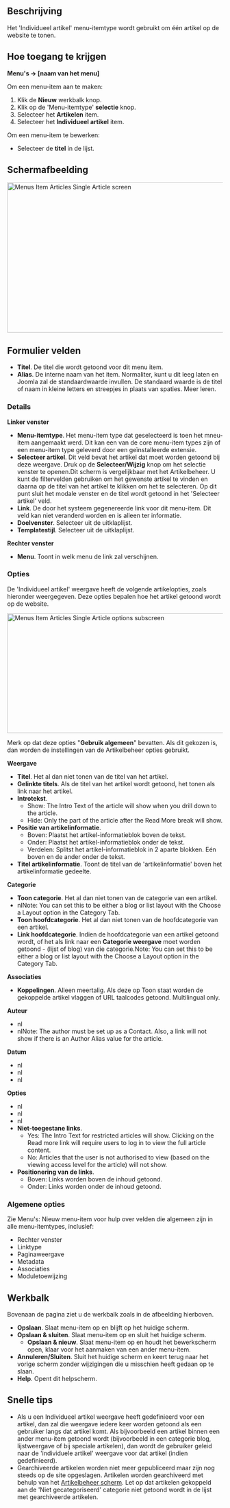 <!-- Filename: Help4.x:Menu_Item:_Single_Article / Display title: Menu-item: Individueel artikel -->

## Beschrijving

Het 'Individueel artikel' menu-itemtype wordt gebruikt om één artikel op
de website te tonen.

## Hoe toegang te krijgen

**Menu's → \[naam van het menu\]**

Om een menu-item aan te maken:

1.  Klik de **Nieuw** werkbalk knop.
2.  Klik op de 'Menu-itemtype' **selectie** knop.
3.  Selecteer het **Artikelen** item.
4.  Selecteer het **Individueel artikel** item.

Om een menu-item te bewerken:

- Selecteer de **titel** in de lijst.

## Schermafbeelding

<img
src="https://docs.joomla.org/images/thumb/3/33/Help-4x-Menus-Item-Articles-Single-Article-screen-nl.png/800px-Help-4x-Menus-Item-Articles-Single-Article-screen-nl.png"
decoding="async"
srcset="https://docs.joomla.org/images/thumb/3/33/Help-4x-Menus-Item-Articles-Single-Article-screen-nl.png/1200px-Help-4x-Menus-Item-Articles-Single-Article-screen-nl.png 1.5x, https://docs.joomla.org/images/thumb/3/33/Help-4x-Menus-Item-Articles-Single-Article-screen-nl.png/1600px-Help-4x-Menus-Item-Articles-Single-Article-screen-nl.png 2x"
data-file-width="2880" data-file-height="1260" width="800" height="350"
alt="Menus Item Articles Single Article screen" />

## Formulier velden

- **Titel**. De titel die wordt getoond voor dit menu item.
- **Alias**. De interne naam van het item. Normaliter, kunt u dit leeg
  laten en Joomla zal de standaardwaarde invullen. De standaard waarde
  is de titel of naam in kleine letters en streepjes in plaats van
  spaties. Meer leren.

### Details

**Linker venster**

- **Menu-itemtype**. Het menu-item type dat geselecteerd is toen het
  mneu-item aangemaakt werd. Dit kan een van de core menu-item types
  zijn of een menu-item type geleverd door een geïnstalleerde extensie.
- **Selecteer artikel**. Dit veld bevat het artikel dat moet worden
  getoond bij deze weergave. Druk op de **Selecteer/Wijzig** knop om het
  selectie venster te openen.Dit scherm is vergelijkbaar met het
  Artikelbeheer.
  U kunt de filtervelden gebruiken om het gewenste artikel te vinden en
  daarna op de titel van het artikel te klikken om het te selecteren. Op
  dit punt sluit het modale venster en de titel wordt getoond in het
  'Selecteer artikel' veld.
- **Link**. De door het systeem gegenereerde link voor dit menu-item.
  Dit veld kan niet veranderd worden en is alleen ter informatie.
- **Doelvenster**. Selecteer uit de uitklaplijst.
- **Templatestijl**. Selecteer uit de uitklaplijst.

**Rechter venster**

- **Menu**. Toont in welk menu de link zal verschijnen.

### Opties

De 'Individueel artikel' weergave heeft de volgende artikelopties, zoals
hieronder weergegeven. Deze opties bepalen hoe het artikel getoond wordt
op de website.

<img
src="https://docs.joomla.org/images/thumb/e/e2/Help-4x-Menus-Item-Articles-Single-Article-options-subscreen-nl.png/600px-Help-4x-Menus-Item-Articles-Single-Article-options-subscreen-nl.png"
decoding="async"
srcset="https://docs.joomla.org/images/thumb/e/e2/Help-4x-Menus-Item-Articles-Single-Article-options-subscreen-nl.png/900px-Help-4x-Menus-Item-Articles-Single-Article-options-subscreen-nl.png 1.5x, https://docs.joomla.org/images/thumb/e/e2/Help-4x-Menus-Item-Articles-Single-Article-options-subscreen-nl.png/1200px-Help-4x-Menus-Item-Articles-Single-Article-options-subscreen-nl.png 2x"
data-file-width="2880" data-file-height="1340" width="600" height="279"
alt="Menus Item Articles Single Article options subscreen" />

Merk op dat deze opties "**Gebruik algemeen**" bevatten. Als dit gekozen
is, dan worden de instellingen van de Artikelbeheer
opties
gebruikt.

**Weergave**

- **Titel**. Het al dan niet tonen van de titel van het artikel.
- **Gelinkte titels**. Als de titel van het artikel wordt getoond, het
  tonen als link naar het artikel.
- **Introtekst**.
  - Show: The Intro Text of the article will show when you drill down to
    the article.
  - Hide: Only the part of the article after the Read More break will
    show.
- **Positie van artikelinformatie**.
  - Boven: Plaatst het artikel-informatieblok boven de tekst.
  - Onder: Plaatst het artikel-informatieblok onder de tekst.
  - Verdelen: Splitst het artikel-informatieblok in 2 aparte blokken.
    Eén boven en de ander onder de tekst.
- **Titel artikelinformatie**. Toont de titel van de 'artikelinformatie'
  boven het artikelinformatie gedeelte.

**Categorie**

- **Toon categorie**. Het al dan niet tonen van de categorie van een
  artikel.
- nlNote: You can set this to be either a blog or list layout with the
  Choose a Layout
  option in the Category Tab.
- **Toon hoofdcategorie**. Het al dan niet tonen van de hoofdcategorie
  van een artikel.
- **Link hoofdcategorie**. Indien de hoofdcategorie van een artikel
  getoond wordt, of het als link naar een **Categorie weergave** moet
  worden getoond - (lijst of blog) van die categorie.Note: You can set
  this to be either a blog or list layout with the Choose a Layout
  option in the Category Tab.

**Associaties**

- **Koppelingen**. Alleen meertalig. Als deze op Toon staat worden de
  gekoppelde artikel vlaggen of URL taalcodes getoond. Multilingual only.

**Auteur**

- nl
- nlNote: The author must be set up as a
  Contact.
  Also, a link will not show if there is an Author Alias
  value for the article.

**Datum**

- nl
- nl
- nl

**Opties**

- nl
- nl
- nl
- **Niet-toegestane links**.
  - Yes: The Intro Text for restricted articles will show. Clicking on
    the Read more link will require users to log in to view the full
    article content.
  - No: Articles that the user is not authorised to view (based on the
    viewing access level for the article) will not show.
- **Positionering van de links**.
  - Boven: Links worden boven de inhoud getoond.
  - Onder: Links worden onder de inhoud getoond.

### Algemene opties

Zie Menu's: Nieuw
menu-item
voor hulp over velden die algemeen zijn in alle menu-itemtypes,
inclusief:

- Rechter
  venster
- Linktype
- Paginaweergave
- Metadata
- Associaties
- Moduletoewijzing

## Werkbalk

Bovenaan de pagina ziet u de werkbalk zoals in de
afbeelding hierboven.

- **Opslaan**. Slaat menu-item op en blijft op het huidige scherm.
- **Opslaan & sluiten**. Slaat menu-item op en sluit het huidige scherm.
  - **Opslaan & nieuw**. Slaat menu-item op en houdt het bewerkscherm
    open, klaar voor het aanmaken van een ander menu-item.
- **Annuleren/Sluiten**. Sluit het huidige scherm en keert terug naar
  het vorige scherm zonder wijzigingen die u misschien heeft gedaan op
  te slaan.
- **Help**. Opent dit helpscherm.

## Snelle tips

- Als u een Individueel artikel weergave heeft gedefinieerd voor een
  artikel, dan zal die weergave iedere keer worden getoond als een
  gebruiker langs dat artikel komt. Als bijvoorbeeld een artikel binnen
  een ander menu-item getoond wordt (bijvoorbeeld in een categorie blog,
  lijstweergave of bij speciale artikelen), dan wordt de gebruiker
  geleid naar de 'individuele artikel' weergave voor dat artikel (indien
  gedefinieerd).
- Gearchiveerde artikelen worden niet meer gepubliceerd maar zijn nog
  steeds op de site opgeslagen. Artikelen worden gearchiveerd met behulp
  van het <a
  href="https://docs.joomla.org/index.php?title=%241&amp;action=edit&amp;redlink=1"
  class="new" title="$1 (page does not exist)">Artikelbeheer scherm</a>.
  Let op dat artikelen gekoppeld aan de 'Niet gecategoriseerd' categorie
  niet getoond wordt in de lijst met gearchiveerde artikelen.
